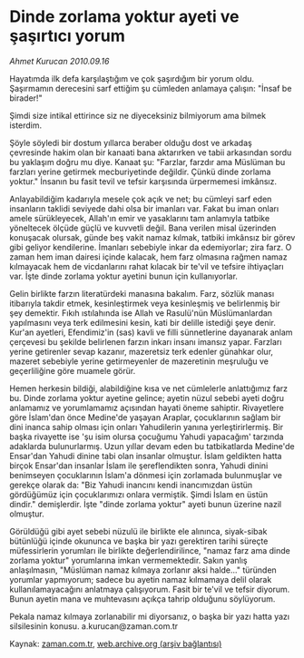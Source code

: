 # Dinde zorlama yoktur  ayeti ve şaşırtıcı yorum

*Ahmet Kurucan 2010.09.16*

<td class="columnist-detail">
<p>Hayatımda ilk defa karşılaştığım ve çok şaşırdığım bir yorum oldu. Şaşırmamın derecesini sarf ettiğim şu cümleden anlamaya çalışın: "İnsaf be birader!"</p>
<p>
<div id="haberMetinDiv">
<p>Şimdi size intikal ettirince siz ne diyeceksiniz bilmiyorum ama bilmek isterdim.
<p>Şöyle söyledi bir dostum yıllarca beraber olduğu dost ve arkadaş çevresinde hakim olan bir kanaati bana aktarırken ve tabii arkasından sordu bu yaklaşım doğru mu diye. Kanaat şu: "Farzlar, farzdır ama Müslüman bu farzları yerine getirmek mecburiyetinde değildir. Çünkü dinde zorlama yoktur." İnsanın bu fasit tevil ve tefsir karşısında ürpermemesi imkânsız.
<p>Anlayabildiğim kadarıyla mesele çok açık ve net; bu cümleyi sarf eden insanların taklidi seviyede dahi olsa bir imanları var. Fakat bu iman onları amele sürükleyecek, Allah'ın emir ve yasaklarını tam anlamıyla tatbike yöneltecek ölçüde güçlü ve kuvvetli değil. Bana verilen misal üzerinden konuşacak olursak, günde beş vakit namaz kılmak, tatbiki imkânsız bir görev gibi geliyor kendilerine. İmanları sebebiyle inkar da edemiyorlar; zira farz. O zaman hem iman dairesi içinde kalacak, hem farz olmasına rağmen namaz kılmayacak hem de vicdanlarını rahat kılacak bir te'vil ve tefsire ihtiyaçları var. İşte dinde zorlama yoktur ayetini bunun için kullanıyorlar.
<p>Gelin birlikte farzın literatürdeki manasına bakalım. Farz, sözlük manası itibarıyla takdir etmek, kesinleştirmek veya kesinleşmiş ve belirlenmiş bir şey demektir. Fıkıh ıstılahında ise Allah ve Rasulü'nün Müslümanlardan yapılmasını veya terk edilmesini kesin, kati bir delille istediği şeye denir. Kur'an ayetleri, Efendimiz'in (sas) kavli ve filli sünnetlerine dayanarak anlam çerçevesi bu şekilde belirlenen farzın inkarı insanı imansız yapar. Farzları yerine getirenler sevap kazanır, mazeretsiz terk edenler günahkar olur, mazeret sebebiyle yerine getirmeyenler de mazeretinin meşruluğu ve geçerliliğine göre muamele görür.
<p>Hemen herkesin bildiği, alabildiğine kısa ve net cümlelerle anlattığımız farz bu. Dinde zorlama yoktur ayetine gelince; ayetin nüzul sebebi ayeti doğru anlamamız ve yorumlamamız açısından hayati öneme sahiptir. Rivayetlere göre İslam'dan önce Medine'de yaşayan Araplar, çocuklarının sağlam bir dini inanca sahip olması için onları Yahudilerin yanına yerleştirirlermiş. Bir başka rivayette ise 'şu isim olursa çocuğumu Yahudi yapacağım' tarzında adaklarda bulunurlarmış. Uzun yıllar devam eden bu tatbikatlarda Medine'de Ensar'dan Yahudi dinine tabi olan insanlar olmuştur. İslam geldikten hatta birçok Ensar'dan insanlar İslam ile şereflendikten sonra, Yahudi dinini benimseyen çocuklarının İslam'a dönmesi için zorlamada bulunmuşlar ve gerekçe olarak da: "Biz Yahudi inancını kendi inancımızdan üstün gördüğümüz için çocuklarımızı onlara vermiştik. Şimdi İslam en üstün dindir." demişlerdir. İşte "dinde zorlama yoktur" ayeti bunun üzerine nazil olmuştur.
<p>Görüldüğü gibi ayet sebebi nüzulü ile birlikte ele alınınca, siyak-sibak bütünlüğü içinde okununca ve başka bir yazı gerektiren tarihi süreçte müfessirlerin yorumları ile birlikte değerlendirilince, "namaz farz ama dinde zorlama yoktur" yorumlarına imkan vermemektedir. Sakın yanlış anlaşılmasın, "Müslüman namaz kılmaya zorlanır aksi halde..." türünden yorumlar yapmıyorum; sadece bu ayetin namaz kılmamaya delil olarak kullanılamayacağını anlatmaya çalışıyorum. Fasit bir te'vil ve tefsir diyorum. Bunun ayetin mana ve muhtevasını açıkça tahrip olduğunu söylüyorum.
<p> Pekala namaz kılmaya zorlanabilir mi diyorsanız, o başka bir yazı hatta yazı silsilesinin konusu. a.kurucan@zaman.com.tr</p></p></p></p></p></p></p></div>
</p>
<a href="http://web.archive.org/web/20101225011542/mailto:a.kurucan@zaman.com.tr">
</a></td>

Kaynak: [zaman.com.tr](http://zaman.com.tr/yazar.do?yazino=1028224), [web.archive.org (arşiv bağlantısı)](http://web.archive.org/web/20101225011542/http://zaman.com.tr/yazar.do?yazino=1028224)
